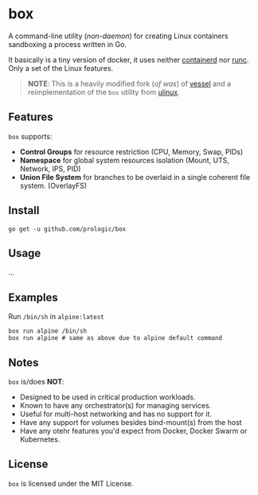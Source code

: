 # box

A command-line utility (_non-daemon_) for creating Linux containers sandboxing
a process written in Go.

It basically is a tiny version of docker, it uses neither
[containerd](https://containerd.io/) nor
[runc](https://github.com/opencontainers/runc).
Only a set of the Linux features.

> __NOTE__: This is a heavily modified fork (_of was_) of [vessel](https://github.com/0xc0d/vessel)
            and a reimplementation of the `box` utility from [ulinux](https://github.com/prologuc/ulinux).

## Features

`box` supports:

* __Control Groups__ for resource restriction (CPU, Memory, Swap, PIDs)
* __Namespace__ for global system resources isolation (Mount, UTS, Network, IPS, PID)
* __Union File System__ for branches to be overlaid in a single coherent file system. (OverlayFS)

## Install

```#!console
go get -u github.com/prologic/box
```

## Usage

...

## Examples

Run `/bin/sh` in `alpine:latest`

```#!console
box run alpine /bin/sh
box run alpine # same as above due to alpine default command
```

## Notes

`box` is/does __NOT__:

- Designed to be used in critical production workloads.
- Known to have any orchestrator(s) for managing services.
- Useful for multi-host networking and has no support for it.
- Have any support for volumes besides bind-mount(s) from the host
- Have any otehr features you'd expect from Docker, Docker Swarm or Kubernetes.

## License

`box` is licensed under the MIT License.
